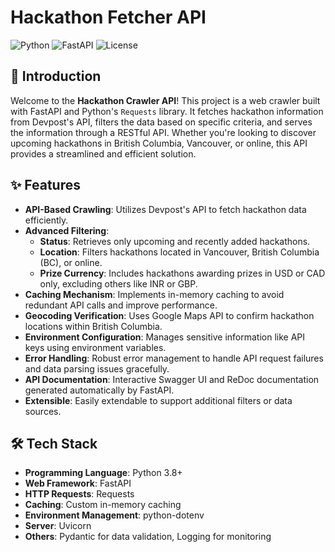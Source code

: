 # Hackathon Fetcher API

![Python](https://img.shields.io/badge/Python-3.8%2B-blue)
![FastAPI](https://img.shields.io/badge/FastAPI-0.95.2-brightgreen)
![License](https://img.shields.io/badge/License-MIT-yellow)


## 📖 Introduction

Welcome to the **Hackathon Crawler API**! This project is a web crawler built with FastAPI and Python's `Requests` library. It fetches hackathon information from Devpost's API, filters the data based on specific criteria, and serves the information through a RESTful API. Whether you're looking to discover upcoming hackathons in British Columbia, Vancouver, or online, this API provides a streamlined and efficient solution.

## ✨ Features

- **API-Based Crawling**: Utilizes Devpost's API to fetch hackathon data efficiently.
- **Advanced Filtering**: 
  - **Status**: Retrieves only upcoming and recently added hackathons.
  - **Location**: Filters hackathons located in Vancouver, British Columbia (BC), or online.
  - **Prize Currency**: Includes hackathons awarding prizes in USD or CAD only, excluding others like INR or GBP.
- **Caching Mechanism**: Implements in-memory caching to avoid redundant API calls and improve performance.
- **Geocoding Verification**: Uses Google Maps API to confirm hackathon locations within British Columbia.
- **Environment Configuration**: Manages sensitive information like API keys using environment variables.
- **Error Handling**: Robust error management to handle API request failures and data parsing issues gracefully.
- **API Documentation**: Interactive Swagger UI and ReDoc documentation generated automatically by FastAPI.
- **Extensible**: Easily extendable to support additional filters or data sources.

## 🛠️ Tech Stack

- **Programming Language**: Python 3.8+
- **Web Framework**: FastAPI
- **HTTP Requests**: Requests
- **Caching**: Custom in-memory caching
- **Environment Management**: python-dotenv
- **Server**: Uvicorn
- **Others**: Pydantic for data validation, Logging for monitoring
